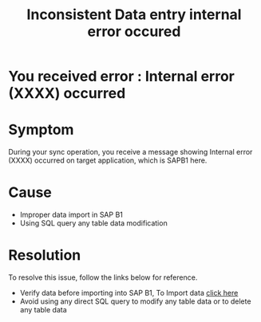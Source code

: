 ﻿---
title: "Inconsistent Data entry internal error occured"
toc: true
tag: developers
category: "Connectors"
menus: 
    sapb1troubleshooting:
        title: "Inconsistent Data entry internal error occured"
        weight: 12
        icon: fa fa-file-word-o
        identifier: sapb1troubleshootingdatainvalid
---
# You received error : Internal error (XXXX) occurred

# Symptom

During your sync operation, you receive a message showing Internal error (XXXX) occurred
on target application, which is SAPB1 here. 

# Cause

- Improper data import in SAP B1
- Using SQL query any table data modification 


# Resolution

To resolve this issue, follow the links below for reference. 

- Verify data before importing into SAP B1, To Import data [click here](/getting-started/#importing-schemas-and-actions-of-an-application)
- Avoid using any direct SQL query to modify any table data or to delete any table data 

